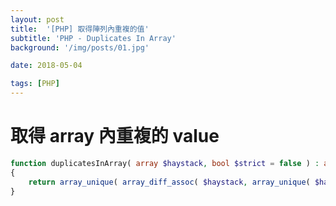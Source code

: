 ```yaml
---
layout: post
title:  '[PHP] 取得陣列內重複的值'
subtitle: 'PHP - Duplicates In Array'
background: '/img/posts/01.jpg'

date: 2018-05-04

tags: [PHP]
---
```


# 取得 array 內重複的 value

```php
function duplicatesInArray( array $haystack, bool $strict = false ) : array
{
    return array_unique( array_diff_assoc( $haystack, array_unique( $haystack, $strict ) ), $strict );
}
```
